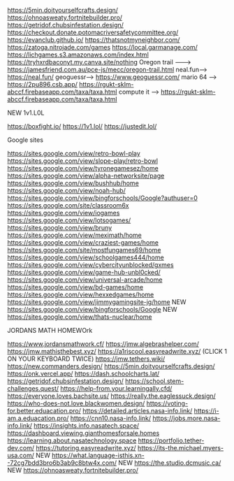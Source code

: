 https://5min.doityourselfcrafts.design/
https://ohnoasweaty.fortnitebuilder.pro/
https://getridof.chubsinfestation.design/
https://checkout.donate.potomacriversafetycommittee.org/
https://evanclub.github.io/
https://thatsnotmyneighbor.com/
https://zatoga.nitrojade.com/games
https://local.garmanage.com/
https://lichgames.s3.amazonaws.com/index.html
https://tryhxrdbaconyt.my.canva.site/nothing
Oregon trail ---> https://jamesfriend.com.au/pce-js/mecc/oregon-trail.html
neal.fun--> https://neal.fun/
geoguessr--> https://www.geoguessr.com/
 mario 64 --> https://2pu896.csb.app/
 https://rgukt-sklm-abccf.firebaseapp.com/taxa/taxa.html
 compute it --> https://rgukt-sklm-abccf.firebaseapp.com/taxa/taxa.html

 
NEW 1v1.L0L

https://boxfight.io/
https://1v1.lol/
https://justedit.lol/



Google sites


https://sites.google.com/view/retro-bowl-play
https://sites.google.com/view/slope-play/retro-bowl
https://sites.google.com/view/tyronegamesez/home
https://sites.google.com/view/alpha-networksite/page
https://sites.google.com/view/bushhub/home
https://sites.google.com/view/noah-hub/
https://sites.google.com/view/bingforschools/Google?authuser=0
https://sites.google.com/site/classroom6x
https://sites.google.com/view/iogames
https://sites.google.com/view/lotsogames/
https://sites.google.com/view/bruny
https://sites.google.com/view/meximath/home
https://sites.google.com/view/craziest-games/home
https://sites.google.com/site/mostfungames69/home
https://sites.google.com/view/schoolgames444/home
https://sites.google.com/view/cybercityunblocked/gxmes
https://sites.google.com/view/game-hub-unbl0cked/
https://sites.google.com/view/universal-arcade/home
https://sites.google.com/view/bd-games/home
https://sites.google.com/view/hexxedgames/home
https://sites.google.com/view/jimmygamingsite-jg/home
NEW https://sites.google.com/view/bingforschools/Google
NEW https://sites.google.com/view/thats-nuclear/home


JORDANS MATH HOMEWOrk

https://www.jordansmathwork.cf/
https://jmw.algebrashelper.com/
https://jmw.mathisthebest.xyz/
https://a1riscool.easyreadwrite.xyz/ (CLICK 1 ON YOUR KEYBOARD TWICE)
https://jmw.tethers.wiki/
https://new.commanders.design/
https://5min.doityourselfcrafts.design/
https://onk.vercel.app/
https://dash.schoolcharts.lat/
https://getridof.chubsinfestation.design/
https://school.stem-challenges.quest/
https://help-from.your.learningally.cfd/
https://everyone.loves.bachsite.us/
https://really.the.eaglessuck.design/
https://who-does-not.love.blackwomen.design/
https://voting-for.better.eduacation.pro/
https://detailed.articles.nasa-info.link/
https://i-am.a.eduacation.pro/
https://cnn10.nasa-info.link/
https://jobs.more.nasa-info.link/
https://insights.info.nasatech.space/
https://dashboard.viewing.gianthomesforsale.homes
https://learning.about.nasatechnology.space
https://portfolio.tether-dev.com/
https://tutoring.easyreadwrite.xyz/
https://its-the.michael.myers-usa.com/
NEW https://what.language-isthis.xn--72cg7bdd3bro6b3ab9c8btw4x.com/
NEW https://the.studio.dcmusic.ca/
NEW https://ohnoasweaty.fortnitebuilder.pro/








